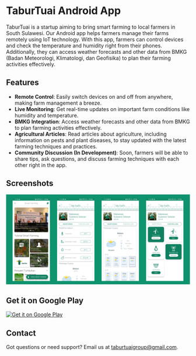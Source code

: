 # TaburTuai Android App

TaburTuai is a startup aiming to bring smart farming to local farmers in South Sulawesi. Our Android app helps farmers manage their farms remotely using IoT technology. With this app, farmers can control devices and check the temperature and humidity right from their phones. Additionally, they can access weather forecasts and other data from BMKG (Badan Meteorologi, Klimatologi, dan Geofisika) to plan their farming activities effectively.

## Features

- **Remote Control**: Easily switch devices on and off from anywhere, making farm management a breeze.
- **Live Monitoring**: Get real-time updates on important farm conditions like humidity and temperature.
- **BMKG Integration**: Access weather forecasts and other data from BMKG to plan farming activities effectively.
- **Agricultural Articles**: Read articles about agriculture, including information on pests and plant diseases, to stay updated with the latest farming techniques and practices.
- **Community Discussion (In Development)**: Soon, farmers will be able to share tips, ask questions, and discuss farming techniques with each other right in the app.

## Screenshots

![Screenshot 1](fitur2.png)

## Get it on Google Play

[<img src="https://play.google.com/intl/en_us/badges/static/images/badges/en_badge_web_generic.png" alt="Get it on Google Play" height="80">](https://play.google.com/store/apps/details?id=com.taburtuaigroup.taburtuai&hl=id&gl=US)

## Contact

Got questions or need support? Email us at [taburtuaigroup@gmail.com](mailto:taburtuaigroup@gmail.com).
